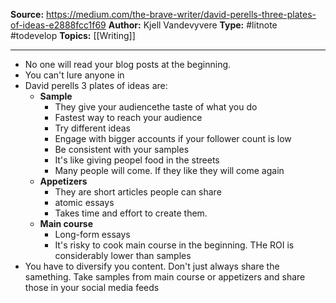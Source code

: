 **Source:**  https://medium.com/the-brave-writer/david-perells-three-plates-of-ideas-e2888fcc1f69
**Author:** Kjell Vandevyvere
**Type:** #litnote #todevelop 
**Topics:** [[Writing]]

----
- No one will read your blog posts at the beginning.
- You can't lure anyone in
- David perells 3 plates of ideas are:
	- **Sample**
		- They give your audiencethe taste of what you do
		- Fastest way to reach your audience
		- Try different ideas
		- Engage with bigger accounts if your follower count is low
		- Be consistent with your samples
		- It's like giving peopel food in the streets
		- Many people will come. If they like they will come again
	- **Appetizers**
		- They are short articles people can share
		- atomic essays
		- Takes time and effort to create them.
	- **Main course**
		- Long-form essays
		- It's risky to cook main course in the beginning. THe ROI is considerably lower than samples 
- You have to diversify you content. Don't just always share the samething. Take samples from main course or appetizers and share those in your social media feeds